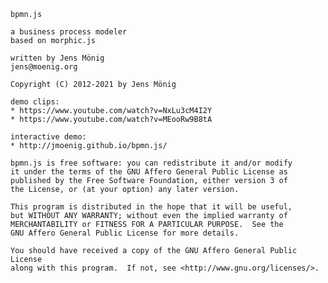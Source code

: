 
	bpmn.js

	a business process modeler
	based on morphic.js

	written by Jens Mönig
	jens@moenig.org

	Copyright (C) 2012-2021 by Jens Mönig

	demo clips:
	* https://www.youtube.com/watch?v=NxLu3cM4I2Y
	* https://www.youtube.com/watch?v=MEooRw9B8tA

	interactive demo:
	* http://jmoenig.github.io/bpmn.js/

	bpmn.js is free software: you can redistribute it and/or modify
	it under the terms of the GNU Affero General Public License as
	published by the Free Software Foundation, either version 3 of
	the License, or (at your option) any later version.

	This program is distributed in the hope that it will be useful,
	but WITHOUT ANY WARRANTY; without even the implied warranty of
	MERCHANTABILITY or FITNESS FOR A PARTICULAR PURPOSE.  See the
	GNU Affero General Public License for more details.

	You should have received a copy of the GNU Affero General Public License
	along with this program.  If not, see <http://www.gnu.org/licenses/>.
